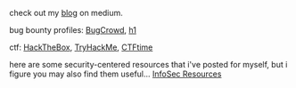 check out my [blog](https://medium.com/@z3r0syf3r) on medium.

bug bounty profiles: [BugCrowd](https://bugcrowd.com/z3r0syf3r), [h1](https://hackerone.com/z3r0syf3r)

ctf: [HackTheBox](https://app.hackthebox.com/users/1929154), [TryHackMe](https://tryhackme.com/p/z3r0syf3r), [CTFtime](https://ctftime.org/user/192457)

here are some security-centered resources that i've posted for myself, but i figure you may also find them useful... [InfoSec Resources](https://github.com/z3r0syf3r0x5f/info_sec_resources)

